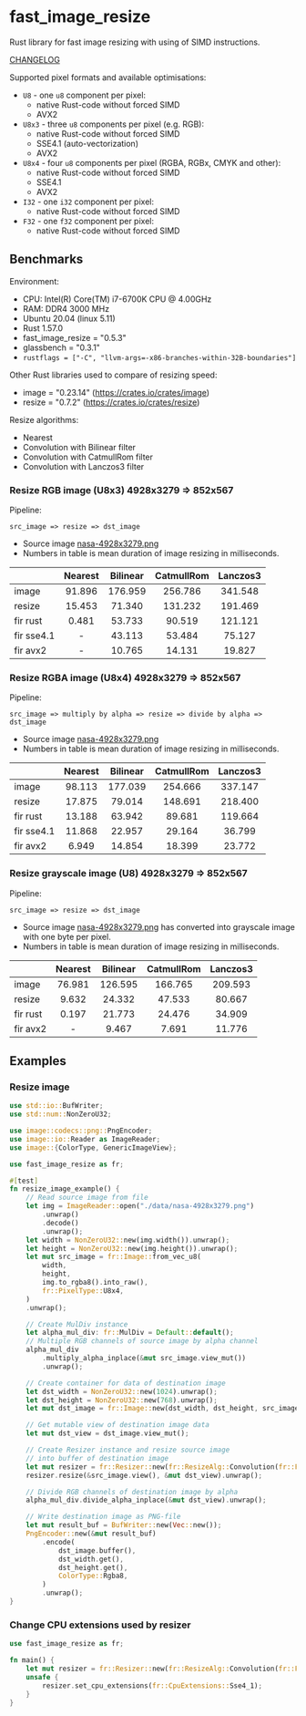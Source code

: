 # fast_image_resize

Rust library for fast image resizing with using of SIMD instructions.

[CHANGELOG](https://github.com/Cykooz/fast_image_resize/blob/main/CHANGELOG.md)

Supported pixel formats and available optimisations:
- `U8` - one `u8` component per pixel:
    - native Rust-code without forced SIMD
    - AVX2
- `U8x3` - three `u8` components per pixel (e.g. RGB):
    - native Rust-code without forced SIMD
    - SSE4.1 (auto-vectorization)
    - AVX2
- `U8x4` - four `u8` components per pixel (RGBA, RGBx, CMYK and other):
    - native Rust-code without forced SIMD
    - SSE4.1
    - AVX2
- `I32` - one `i32` component per pixel:
    - native Rust-code without forced SIMD
- `F32` - one `f32` component per pixel:
    - native Rust-code without forced SIMD

## Benchmarks

Environment:
- CPU: Intel(R) Core(TM) i7-6700K CPU @ 4.00GHz
- RAM: DDR4 3000 MHz
- Ubuntu 20.04 (linux 5.11)
- Rust 1.57.0
- fast_image_resize = "0.5.3"
- glassbench = "0.3.1"
- `rustflags = ["-C", "llvm-args=-x86-branches-within-32B-boundaries"]`

Other Rust libraries used to compare of resizing speed:
- image = "0.23.14" (<https://crates.io/crates/image>)
- resize = "0.7.2" (<https://crates.io/crates/resize>)

Resize algorithms:
- Nearest
- Convolution with Bilinear filter
- Convolution with CatmullRom filter
- Convolution with Lanczos3 filter

### Resize RGB image (U8x3) 4928x3279 => 852x567

Pipeline:

`src_image => resize => dst_image`

- Source image [nasa-4928x3279.png](https://github.com/Cykooz/fast_image_resize/blob/main/data/nasa-4928x3279.png)
- Numbers in table is mean duration of image resizing in milliseconds.

|            | Nearest | Bilinear | CatmullRom | Lanczos3 |
|------------|:-------:|:--------:|:----------:|:--------:|
| image      | 91.896  | 176.959  |  256.786   | 341.548  |
| resize     | 15.453  |  71.340  |  131.232   | 191.469  |
| fir rust   |  0.481  |  53.733  |   90.519   | 121.121  |
| fir sse4.1 |    -    |  43.113  |   53.484   |  75.127  |
| fir avx2   |    -    |  10.765  |   14.131   |  19.827  |

### Resize RGBA image (U8x4) 4928x3279 => 852x567

Pipeline:

`src_image => multiply by alpha => resize => divide by alpha => dst_image`

- Source image [nasa-4928x3279.png](https://github.com/Cykooz/fast_image_resize/blob/main/data/nasa-4928x3279.png)
- Numbers in table is mean duration of image resizing in milliseconds.

|            | Nearest | Bilinear | CatmullRom | Lanczos3 |
|------------|:-------:|:--------:|:----------:|:--------:|
| image      | 98.113  | 177.039  |  254.666   | 337.147  |
| resize     | 17.875  |  79.014  |  148.691   | 218.400  |
| fir rust   | 13.188  |  63.942  |   89.681   | 119.664  |
| fir sse4.1 | 11.868  |  22.957  |   29.164   |  36.799  |
| fir avx2   |  6.949  |  14.854  |   18.399   |  23.772  |

### Resize grayscale image (U8) 4928x3279 => 852x567

Pipeline:

`src_image => resize => dst_image`

- Source image [nasa-4928x3279.png](https://github.com/Cykooz/fast_image_resize/blob/main/data/nasa-4928x3279.png)
  has converted into grayscale image with one byte per pixel.
- Numbers in table is mean duration of image resizing in milliseconds.

|          | Nearest | Bilinear | CatmullRom | Lanczos3 |
|----------|:-------:|:--------:|:----------:|:--------:|
| image    | 76.981  | 126.595  |  166.765   | 209.593  |
| resize   |  9.632  |  24.332  |   47.533   |  80.667  |
| fir rust |  0.197  |  21.773  |   24.476   |  34.909  |
| fir avx2 |    -    |  9.467   |   7.691    |  11.776  |

## Examples

### Resize image

```rust
use std::io::BufWriter;
use std::num::NonZeroU32;

use image::codecs::png::PngEncoder;
use image::io::Reader as ImageReader;
use image::{ColorType, GenericImageView};

use fast_image_resize as fr;

#[test]
fn resize_image_example() {
    // Read source image from file
    let img = ImageReader::open("./data/nasa-4928x3279.png")
        .unwrap()
        .decode()
        .unwrap();
    let width = NonZeroU32::new(img.width()).unwrap();
    let height = NonZeroU32::new(img.height()).unwrap();
    let mut src_image = fr::Image::from_vec_u8(
        width,
        height,
        img.to_rgba8().into_raw(),
        fr::PixelType::U8x4,
    )
    .unwrap();

    // Create MulDiv instance
    let alpha_mul_div: fr::MulDiv = Default::default();
    // Multiple RGB channels of source image by alpha channel
    alpha_mul_div
        .multiply_alpha_inplace(&mut src_image.view_mut())
        .unwrap();

    // Create container for data of destination image
    let dst_width = NonZeroU32::new(1024).unwrap();
    let dst_height = NonZeroU32::new(768).unwrap();
    let mut dst_image = fr::Image::new(dst_width, dst_height, src_image.pixel_type());

    // Get mutable view of destination image data
    let mut dst_view = dst_image.view_mut();

    // Create Resizer instance and resize source image
    // into buffer of destination image
    let mut resizer = fr::Resizer::new(fr::ResizeAlg::Convolution(fr::FilterType::Lanczos3));
    resizer.resize(&src_image.view(), &mut dst_view).unwrap();

    // Divide RGB channels of destination image by alpha
    alpha_mul_div.divide_alpha_inplace(&mut dst_view).unwrap();

    // Write destination image as PNG-file
    let mut result_buf = BufWriter::new(Vec::new());
    PngEncoder::new(&mut result_buf)
        .encode(
            dst_image.buffer(),
            dst_width.get(),
            dst_height.get(),
            ColorType::Rgba8,
        )
        .unwrap();
}
```

### Change CPU extensions used by resizer

```rust
use fast_image_resize as fr;

fn main() {
    let mut resizer = fr::Resizer::new(fr::ResizeAlg::Convolution(fr::FilterType::Lanczos3));
    unsafe {
        resizer.set_cpu_extensions(fr::CpuExtensions::Sse4_1);
    }
}
```
